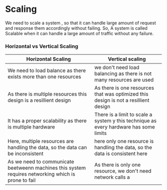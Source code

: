 # Scaling 
We need to scale a system , so that it can handle large amount of request and response them accordingly without failing. 
So, A system is called Scalable when it can handle a large amount of traffic without any failure.

### Horizontal vs Vertical Scaling 
|  Horizontal Scaling 	|   Vertical scaling	|
|---	|---	|
|We need to load balance as there exists more than one resources   	| we don't need load balancing as there is  not many resources are used 	|
|  As there is multiple resources this design is a resillient design	| As there is one resources that was optimized this design is not a resillient design  	|
| It has a proper scalability as there is multiple hardware  	|  There is a limit to scale a system y this technique as every hardware has some limits  	|
| Here, multiple resources are handling the data, so the data can be inconsistent	| here only one resource is handling the data, so the data is consistent here |
|As we need to communicate beetweenn machines this system requires networking which is prone to fail	| As there is only one resource, we don't need network calls a   	|
